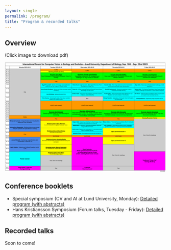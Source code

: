 ```yaml
---
layout: single
permalink: /program/
title: "Program & recorded talks"
---
```


## Overview 

(Click image to download pdf)

<a href="/assets/files/CV-Forum_Program - v3.pdf">
    <img src="/assets/images/thumbs/program-v3.png">
</a>

## Conference booklets

- Special symposium (CV and AI at Lund University, Monday): [Detailed program (with abstracts)](https://docs.google.com/document/d/1E2VXT3X1m7ipvn0JKpzyYadK38hf98LesM5RryDQriU/edit?usp=sharing)
- Hans Kristiansson Symposium (Forum talks, Tuesday - Friday): [Detailed program (with abstracts)](https://docs.google.com/document/d/1LPqduaWjvVbqU8B-egflHXWIVaVLtnDshYe9R9gRIJc/edit?usp=sharing)

## Recorded talks 

Soon to come! 
